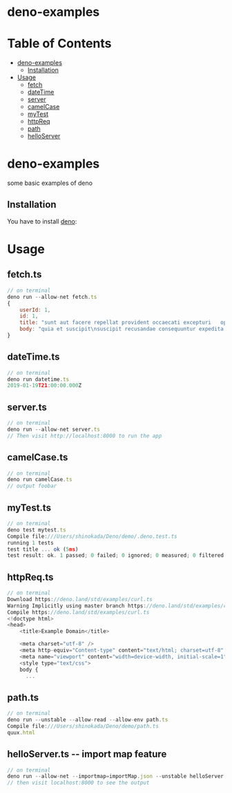 # deno-examples

# Table of Contents

- [deno-examples](#deno-examples)
  - [Installation](#installation)
- [Usage](#usage)
  - [fetch](##fetch.ts)
  - [dateTime](##dateTime.ts)
  - [server](##server.ts)
  - [camelCase](##camelCase.ts)
  - [myTest](##myTest.ts)
  - [httpReq](##httpReq.ts)
  - [path](##path.ts)
  - [helloServer](##helloServer.ts)

# deno-examples

some basic examples of deno

## Installation

You have to install [deno](https://deno.land/#installation):

# Usage

## fetch.ts

```javascript
// on terminal
deno run --allow-net fetch.ts
{
    userId: 1,
    id: 1,
    title: "sunt aut facere repellat provident occaecati excepturi   optio reprehenderit",
    body: "quia et suscipit\nsuscipit recusandae consequuntur expedita et cum\nreprehenderit molestiae ut ut quas..."
}
```

## dateTime.ts

```javascript
// on terminal
deno run datetime.ts
2019-01-19T21:00:00.000Z
```

## server.ts

```javascript
// on terminal
deno run --allow-net server.ts
// Then visit http://localhost:8000 to run the app
```

## camelCase.ts

```javascript
// on terminal
deno run camelCase.ts
// output foobar
```

## myTest.ts

```javascript
// on terminal
deno test mytest.ts
Compile file:///Users/shinokada/Deno/demo/.deno.test.ts
running 1 tests
test title ... ok (5ms)
test result: ok. 1 passed; 0 failed; 0 ignored; 0 measured; 0 filtered out (6ms)
```

## httpReq.ts

```javascript
// on terminal
Download https://deno.land/std/examples/curl.ts
Warning Implicitly using master branch https://deno.land/std/examples/curl.ts
Compile https://deno.land/std/examples/curl.ts
<!doctype html>
<head>
    <title>Example Domain</title>

    <meta charset="utf-8" />
    <meta http-equiv="Content-type" content="text/html; charset=utf-8" />
    <meta name="viewport" content="width=device-width, initial-scale=1" />
    <style type="text/css">
    body {
      ...
```

## path.ts

```javascript
// on terminal
deno run --unstable --allow-read --allow-env path.ts
Compile file:///Users/shinokada/Deno/demo/path.ts
quux.html
```

## helloServer.ts -- import map feature

```javascript
// on terminal
deno run --allow-net --importmap=importMap.json --unstable helloServer.ts
// then visit localhost:8000 to see the output
```
